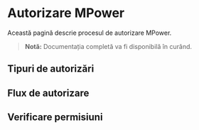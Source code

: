 # Autorizare MPower

Această pagină descrie procesul de autorizare MPower.

> **Notă:** Documentația completă va fi disponibilă în curând.

## Tipuri de autorizări

## Flux de autorizare

## Verificare permisiuni